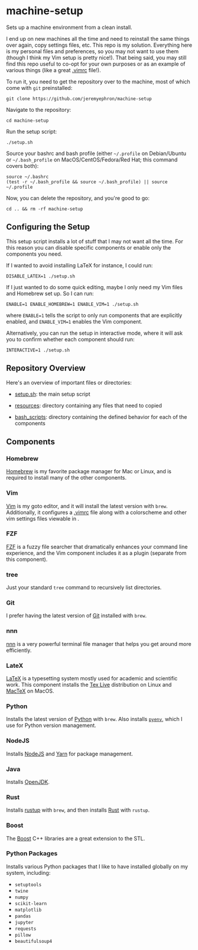 machine-setup
=============

Sets up a machine environment from a clean install.

I end up on new machines all the time and need to reinstall the same things 
over again, copy settings files, etc. This repo is my solution. Everything 
here is my personal files and preferences, so you may not want to use them 
(though I think my Vim setup is pretty nice!). That being said, you may still 
find this repo useful to co-opt for your own purposes or as an example of 
various things (like a great [.vimrc](resources/vim/.vimrc) file!).

To run it, you need to get the repository over to the machine, most of which 
come with `git` preinstalled:

```
git clone https://github.com/jeremyephron/machine-setup
```

Navigate to the repository:

```
cd machine-setup
```

Run the setup script:

```
./setup.sh
```

Source your bashrc and bash profile (either `~/.profile` on Debian/Ubuntu or 
`~/.bash_profile` on MacOS/CentOS/Fedora/Red Hat; this command covers both):

```
source ~/.bashrc
(test -r ~/.bash_profile && source ~/.bash_profile) || source ~/.profile
```

Now, you can delete the repository, and you're good to go:

```
cd .. && rm -rf machine-setup
```

Configuring the Setup
---------------------

This setup script installs a lot of stuff that I may not want all the time.
For this reason you can disable specific components or enable only the 
components you need.

If I wanted to avoid installing LaTeX for instance, I could run:

```
DISABLE_LATEX=1 ./setup.sh
```

If I just wanted to do some quick editing, maybe I only need my Vim files and 
Homebrew set up. So I can run:

```
ENABLE=1 ENABLE_HOMEBREW=1 ENABLE_VIM=1 ./setup.sh
```

where `ENABLE=1` tells the script to only run components that are explicitly 
enabled, and `ENABLE_VIM=1` enables the Vim component.

Alternatively, you can run the setup in interactive mode, where it will ask 
you to confirm whether each component should run:

```
INTERACTIVE=1 ./setup.sh
```

Repository Overview
--------------------

Here's an overview of important files or directories:

- [setup.sh](setup.sh): the main setup script

- [resources](resources): directory containing any files that need to copied

- [bash_scripts](bash_scripts): directory containing the defined behavior for 
each of the components

Components
----------

### Homebrew

[Homebrew](https://brew.sh/) is my favorite package manager for Mac or Linux, 
and is required to install many of the other components.

### Vim

[Vim](https://www.vim.org/) is my goto editor, and it will install the latest 
version with `brew`. Additionally, it configures a 
[.vimrc](resources/vim/.vimrc) file along with a colorscheme and other 
vim settings files viewable in [](resources/vim/).

### FZF

[FZF](https://github.com/junegunn/fzf) is a fuzzy file searcher that 
dramatically enhances your command line experience, and the Vim component 
includes it as a plugin (separate from this component).

### tree

Just your standard `tree` command to recursively list directories.

### Git

I prefer having the latest version of [Git](https://git-scm.com/) installed 
with `brew`.

### nnn

[nnn](https://github.com/jarun/nnn) is a very powerful terminal file manager 
that helps you get around more efficiently.

### LateX

[LaTeX](https://www.latex-project.org/) is a typesetting system mostly used 
for academic and scientific work. This component installs the
[Tex Live](https://www.tug.org/texlive/) distribution on Linux and
[MacTeX](https://www.tug.org/mactex/) on MacOS.

### Python

Installs the latest version of [Python](https://www.python.org/) with `brew`.
Also installs [`pyenv`](https://github.com/pyenv/pyenv), which I use for 
Python version management.

### NodeJS

Installs [NodeJS](https://nodejs.org/en/) and [Yarn](https://yarnpkg.com/) for 
package management.

### Java

Installs [OpenJDK](https://openjdk.java.net/).

### Rust

Installs [rustup](https://rustup.rs/) with `brew`, and then installs 
[Rust](https://www.rust-lang.org/) with `rustup`.

### Boost

The [Boost](https://www.boost.org/) C++ libraries are a great extension to the 
STL.

### Python Packages

Installs various Python packages that I like to have installed globally on my 
system, including:

- `setuptools`
- `twine`
- `numpy`
- `scikit-learn`
- `matplotlib`
- `pandas`
- `jupyter`
- `requests`
- `pillow`
- `beautifulsoup4`
